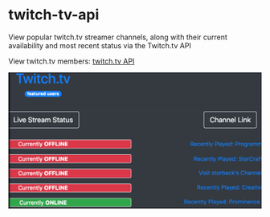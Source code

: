 # twitch-tv-api
View popular twitch.tv streamer channels, along with their current availability and most recent status via the Twitch.tv API 

View twitch.tv members: [twitch.tv API](http://danieljobe.com/twitch-api)

![twitch.tv API](https://github.com/danieljobe/twitch-tv-api/blob/master/twitch-thumbnail.png)
